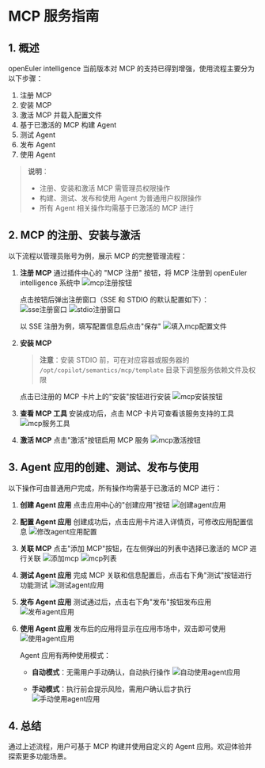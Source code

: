 # MCP 服务指南

## 1. 概述

openEuler intelligence 当前版本对 MCP 的支持已得到增强，使用流程主要分为以下步骤：

1. 注册 MCP
2. 安装 MCP
3. 激活 MCP 并载入配置文件
4. 基于已激活的 MCP 构建 Agent
5. 测试 Agent
6. 发布 Agent
7. 使用 Agent

> **说明**：
>
> - 注册、安装和激活 MCP 需管理员权限操作
> - 构建、测试、发布和使用 Agent 为普通用户权限操作
> - 所有 Agent 相关操作均需基于已激活的 MCP 进行

## 2. MCP 的注册、安装与激活

以下流程以管理员账号为例，展示 MCP 的完整管理流程：

1. **注册 MCP**
   通过插件中心的 "MCP 注册" 按钮，将 MCP 注册到 openEuler intelligence 系统中
   ![mcp注册按钮](pictures/regeister_mcp_button.png)

   点击按钮后弹出注册窗口（SSE 和 STDIO 的默认配置如下）：
   ![sse注册窗口](pictures/sse_mcp_register.png)
   ![stdio注册窗口](pictures/stdio_mcp_register.png)

   以 SSE 注册为例，填写配置信息后点击"保存"
   ![填入mcp配置文件](pictures/add_mcp.png)

2. **安装 MCP**

   > **注意**：安装 STDIO 前，可在对应容器或服务器的 `/opt/copilot/semantics/mcp/template` 目录下调整服务依赖文件及权限

   点击已注册的 MCP 卡片上的"安装"按钮进行安装
   ![mcp安装按钮](pictures/sse_mcp_intstalling.png)

3. **查看 MCP 工具**
   安装成功后，点击 MCP 卡片可查看该服务支持的工具
   ![mcp服务工具](pictures/mcp_details.png)

4. **激活 MCP**
   点击"激活"按钮启用 MCP 服务
   ![mcp激活按钮](pictures/activate_mcp.png)

## 3. Agent 应用的创建、测试、发布与使用

以下操作可由普通用户完成，所有操作均需基于已激活的 MCP 进行：

1. **创建 Agent 应用**
   点击应用中心的"创建应用"按钮
   ![创建agent应用](pictures/create_app_button.png)

2. **配置 Agent 应用**
   创建成功后，点击应用卡片进入详情页，可修改应用配置信息
   ![修改agent应用配置](pictures/edit_Agent_app_message.png)

3. **关联 MCP**
   点击"添加 MCP"按钮，在左侧弹出的列表中选择已激活的 MCP 进行关联
   ![添加mcp](pictures/add_mcp_button.png)
   ![mcp列表](pictures/add_mcp.png)

4. **测试 Agent 应用**
   完成 MCP 关联和信息配置后，点击右下角"测试"按钮进行功能测试
   ![测试agent应用](pictures/test_mcp.png)

5. **发布 Agent 应用**
   测试通过后，点击右下角"发布"按钮发布应用
   ![发布agent应用](pictures/publish_app.png)

6. **使用 Agent 应用**
   发布后的应用将显示在应用市场中，双击即可使用
   ![使用agent应用](pictures/click_and_use.png)

   Agent 应用有两种使用模式：

   - **自动模式**：无需用户手动确认，自动执行操作
     ![自动使用agent应用](pictures/chat_with_auto_excute.png)

   - **手动模式**：执行前会提示风险，需用户确认后才执行
     ![手动使用agent应用](pictures/chat_with_not_auto_excute.png)

## 4. 总结

通过上述流程，用户可基于 MCP 构建并使用自定义的 Agent 应用。欢迎体验并探索更多功能场景。
